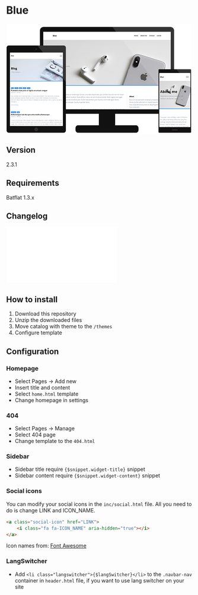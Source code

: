 # Blue
![Preview](./img/previewgithub.png?raw=true)

## Version
2.3.1

## Requirements
Batflat 1.3.x

## Changelog
![View changelog](./CHANGELOG.md)

## How to install
1. Download this repository
2. Unzip the downloaded files
3. Move catalog with theme to the `/themes` 
4. Configure template

## Configuration

### Homepage
- Select Pages -> Add new
- Insert title and content
- Select `home.html` template
- Change homepage in settings

### 404 
- Select Pages -> Manage
- Select 404 page
- Change template to the `404.html`

### Sidebar
- Sidebar title require `{$snippet.widget-title}` snippet
- Sidebar content require `{$snippet.widget-content}` snippet

### Social icons
You can modify your social icons in the `inc/social.html` file. All you need to do is change LINK and ICON_NAME.

```html
<a class="social-icon" href="LINK">
    <i class="fa fa-ICON_NAME" aria-hidden="true"></i>
</a>
```

Icon names from: [Font Awesome](https://fontawesome.com/cheatsheet) 

### LangSwitcher
- Add `<li class="langswitcher">{$langSwitcher}</li>` to the `.navbar-nav` container in `header.html` file, if you want to use lang switcher on your site 
